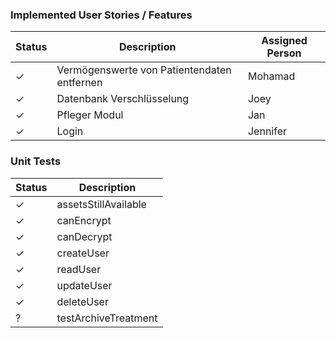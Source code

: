 ### Implemented User Stories / Features
| Status | Description | Assigned Person
| --- | --- | --- |
| ✓ | Vermögenswerte von Patientendaten entfernen | Mohamad
| ✓ | Datenbank Verschlüsselung | Joey
| ✓ | Pfleger Modul | Jan
| ✓ | Login | Jennifer

### Unit Tests
| Status | Description |
| --- | --- |
| ✓ | assetsStillAvailable |
| ✓ | canEncrypt |
| ✓ | canDecrypt |
| ✓ | createUser |
| ✓ | readUser |
| ✓ | updateUser |
| ✓ | deleteUser |
| ? | testArchiveTreatment |
